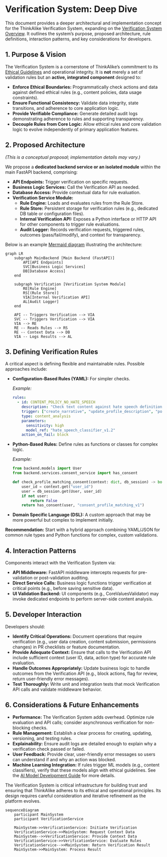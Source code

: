 # Verification System: Deep Dive

This document provides a deeper architectural and implementation concept for the ThinkAlike Verification System, expanding on the [Verification System Overview](./verification_system.md). It outlines the system’s purpose, proposed architecture, rule definitions, interaction patterns, and key considerations for developers.

## 1. Purpose & Vision

The Verification System is a cornerstone of ThinkAlike’s commitment to its [Ethical Guidelines](../../core/ethics/ethical_guidelines.md) and operational integrity. It is **not** merely a set of validation rules but an **active, integrated component** designed to:

- **Enforce Ethical Boundaries:** Programmatically check actions and data against defined ethical rules (e.g., content policies, data usage constraints).
- **Ensure Functional Consistency:** Validate data integrity, state transitions, and adherence to core application logic.
- **Provide Verifiable Compliance:** Generate detailed audit logs demonstrating adherence to rules and supporting transparency.
- **Decouple Rules from Core Logic:** Allow ethical rules and core validation logic to evolve independently of primary application features.

## 2. Proposed Architecture

*(This is a conceptual proposal; implementation details may vary.)*

We propose a **dedicated backend service or an isolated module** within the main FastAPI backend, comprising:

- **API Endpoints:** Trigger verification on specific requests.
- **Business Logic Services:** Call the Verification API as needed.
- **Database Access:** Provide contextual data for rule evaluation.
- **Verification Service Module:**
  - **Rule Engine:** Loads and evaluates rules from the Rule Store.
  - **Rule Store:** Persistent storage for verification rules (e.g., dedicated DB table or configuration files).
  - **Internal Verification API:** Exposes a Python interface or HTTP API for other components to trigger rule evaluations.
  - **Audit Logger:** Records verification requests, triggered rules, outcomes (pass/fail/modify), and context for transparency.

Below is an example [Mermaid diagram](https://mermaid.js.org) illustrating the architecture:

```mermaid
graph LR
    subgraph MainBackend [Main Backend (FastAPI)]
        API[API Endpoints]
        SVC[Business Logic Services]
        DB[Database Access]
    end

    subgraph Verification [Verification System Module]
        RE[Rule Engine]
        RS[(Rule Store)]
        VIA[Internal Verification API]
        AL[Audit Logger]
    end

    API -- Triggers Verification --> VIA
    SVC -- Triggers Verification --> VIA
    VIA --> RE
    RE -- Reads Rules --> RS
    RE -- Context Data --> DB
    VIA -- Logs Results --> AL
```

## 3. Defining Verification Rules

A critical aspect is defining flexible and maintainable rules. Possible approaches include:

- **Configuration-Based Rules (YAML):** For simpler checks.

  *Example:*

  ```yaml
  rules:
    - id: CONTENT_POLICY_NO_HATE_SPEECH
      description: "Check text content against hate speech definitions."
      trigger: ["create_narrative", "update_profile_description", "post_community_message"]
      type: content_analysis
      parameters:
        sensitivity: high
        model_ref: "hate_speech_classifier_v1.2"
      action_on_fail: block
  ```

- **Python-Based Rules:** Define rules as functions or classes for complex logic.

  *Example:*

  ```python
  from backend.models import User
  from backend.services.consent_service import has_consent

  def check_profile_matching_consent(context: dict, db_session) -> bool:
      user_id = context.get("user_id")
      user = db_session.get(User, user_id)
      if not user:
          return False
      return has_consent(user, "consent_profile_matching_v1")
  ```

- **Domain Specific Language (DSL):** A custom approach that may be more powerful but complex to implement initially.

**Recommendation:** Start with a hybrid approach combining YAML/JSON for common rule types and Python functions for complex, custom validations.

## 4. Interaction Patterns

Components interact with the Verification System via:

- **API Middleware:** FastAPI middleware intercepts requests for pre-validation or post-validation auditing.
- **Direct Service Calls:** Business logic functions trigger verification at critical points (e.g., before saving sensitive data).
- **UI Validation Backend:** UI components (e.g., CoreValuesValidator) may invoke dedicated endpoints to perform server-side content analysis.

## 5. Developer Interaction

Developers should:

- **Identify Critical Operations:** Document operations that require verification (e.g., user data creation, content submission, permissions changes) in PR checklists or feature documentation.
- **Provide Adequate Context:** Ensure that calls to the Verification API include sufficient context (user ID, data, action type) for accurate rule evaluation.
- **Handle Outcomes Appropriately:** Update business logic to handle outcomes from the Verification API (e.g., block actions, flag for review, return user-friendly error messages).
- **Test Thoroughly:** Write unit and integration tests that mock Verification API calls and validate middleware behavior.

## 6. Considerations & Future Enhancements

- **Performance:** The Verification System adds overhead. Optimize rule evaluation and API calls; consider asynchronous verification for non-blocking checks.
- **Rule Management:** Establish a clear process for creating, updating, versioning, and testing rules.
- **Explainability:** Ensure audit logs are detailed enough to explain why a verification check passed or failed.
- **User Feedback:** Provide clear, user-friendly error messages so users can understand if and why an action was blocked.
- **Machine Learning Integration:** If rules trigger ML models (e.g., content classifiers), verify that these models align with ethical guidelines. See the [AI Model Development Guide](ai_model_development_guide.md) for more details.

The Verification System is critical infrastructure for building trust and ensuring that ThinkAlike adheres to its ethical and operational principles. Its design requires careful consideration and iterative refinement as the platform evolves.

```mermaid
sequenceDiagram
    participant MainSystem
    participant VerificationService

    MainSystem->>VerificationService: Initiate Verification
    VerificationService->>MainSystem: Request Context Data
    MainSystem-->>VerificationService: Provide Context Data
    VerificationService->>VerificationService: Evaluate Rules
    VerificationService-->>MainSystem: Return Verification Result
    MainSystem->>MainSystem: Process Result
```
